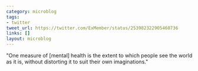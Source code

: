 ```yaml
---
category: microblog
tags:
- twitter
tweet_url: https://twitter.com/ExMember/status/253982322905460736
links: []
layout: microblog
---
```

"One measure of [mental] health is the extent to which people see the world as it is, without distorting it to suit their own imaginations."
